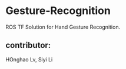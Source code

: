 # Gesture-Recognition
ROS TF Solution for Hand Gesture Recognition.

## contributor:
HOnghao Lv, Siyi Li
